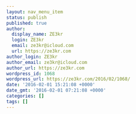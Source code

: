 ```yaml
---
layout: nav_menu_item
status: publish
published: true
author:
  display_name: ZE3kr
  login: ZE3kr
  email: ze3kr@icloud.com
  url: https://ze3kr.com
author_login: ZE3kr
author_email: ze3kr@icloud.com
author_url: https://ze3kr.com
wordpress_id: 1068
wordpress_url: https://ze3kr.com/2016/02/1068/
date: '2016-02-01 15:21:08 +0000'
date_gmt: '2016-02-01 07:21:08 +0000'
categories: []
tags: []
---
```


